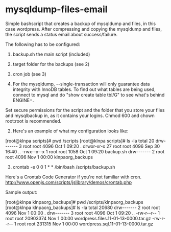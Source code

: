 mysqldump-files-email
=====================

Simple bashscript that creates a backup of mysqldump and files, in this case wordpress. After compressing and
copying the mysqldump and files, the script sends a status email about success/failure.


The following has to be configured:

1) backup.sh the main script (included)
2) target folder for the backups (see 2)
3) cron job  (see 3)

1) For the mysqldump, --single-transaction will only guarantee data integrity with InnoDB tables.
To find out what tables are being used, connect to mysql and do "show create table tbl/G" to see what's
behind ENGINE=.

Set secure permissions for the script and the folder that you store your files and mysqlbackup in, 
as it contains your logins. Chmod 600 and chown root:root is recommended. 

2) Here's an example of what my configuration looks like:

[root@klnpa scripts]# pwd
/scripts
[root@klnpa scripts]# ls -la
total 20
drw-------  3 root root 4096 Oct  1 09:20 .
drwxr-xr-x 27 root root 4096 Sep 30 16:40 ..
-rwx--x--x  1 root root 1058 Oct  1 09:20 backup.sh
drw-------  2 root root 4096 Nov  1 00:00 klnpaorg_backups


3) crontab -e
0 0 1 * * /bin/bash /scripts/backup.sh


Here's a Crontab Code Generator if you're not familiar with cron.
http://www.openjs.com/scripts/jslibrary/demos/crontab.php

Sample output:

[root@klnpa klnpaorg_backups]# pwd
/scripts/klnpaorg_backups
[root@klnpa klnpaorg_backups]# ls -la
total 20680
drw------- 2 root root     4096 Nov  1 00:00 .
drw------- 3 root root     4096 Oct  1 09:20 ..
-rw-r--r-- 1 root root 20903374 Nov  1 00:00 wordpress.files.11-01-13-0000.tar.gz
-rw-r--r-- 1 root root   231315 Nov  1 00:00 wordpress.sql.11-01-13-0000.tar.gz


